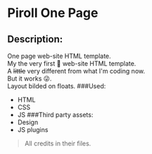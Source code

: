 # Piroll One Page
## Description:
One page  web-site HTML template.\
My the very first :rocket: web-site HTML template.\
A ~~little~~ very different from what I'm coding now.\
But it works :stuck_out_tongue_winking_eye:.\
Layout bilded on floats.
###Used: 
 - HTML
 - CSS
 - JS 
###Third party assets:
 - Design
 - JS plugins
 > All credits in their files.

<!---
### Description:
One page  web-site HTML template.
My the very first :rocket: web-site HTML template.
A ~~little~~ very different from what I'm coding now.
But it works :stuck_out_tongue_winking_eye:.
### Used:
 - HTML
 - CSS
 - JS plugins: button up
 - Floats
### Цhat did i do:
 - HTML 100%
 - CSS 100%, except vendor styles
 

 --->
